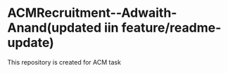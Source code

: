 # ACMRecruitment--Adwaith-Anand(updated iin feature/readme-update)
This repository is created for ACM task
